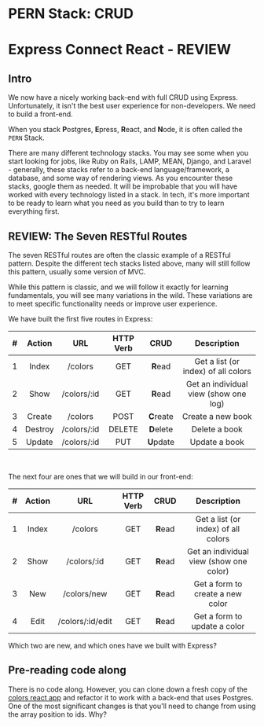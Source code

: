 # PERN Stack: CRUD

# Express Connect React - REVIEW

## Intro

We now have a nicely working back-end with full CRUD using Express. Unfortunately, it isn't the best user experience for non-developers. We need to build a front-end.

When you stack **P**ostgres, **E**press, **R**eact, and **N**ode, it is often called the `PERN` Stack.

There are many different technology stacks. You may see some when you start looking for jobs, like Ruby on Rails, LAMP, MEAN, Django, and Laravel - generally, these stacks refer to a back-end language/framework, a database, and some way of rendering views. As you encounter these stacks, google them as needed. It will be improbable that you will have worked with every technology listed in a stack. In tech, it's more important to be ready to learn what you need as you build than to try to learn everything first.

## REVIEW: The Seven RESTful Routes

The seven RESTful routes are often the classic example of a RESTful pattern. Despite the different tech stacks listed above, many will still follow this pattern, usually some version of MVC.

While this pattern is classic, and we will follow it exactly for learning fundamentals, you will see many variations in the wild. These variations are to meet specific functionality needs or improve user experience.

We have built the first five routes in Express:

|  #  | Action  |     URL     | HTTP Verb |    CRUD    |              Description              |
| :-: | :-----: | :---------: | :-------: | :--------: | :-----------------------------------: |
|  1  |  Index  |   /colors   |    GET    |  **R**ead  |  Get a list (or index) of all colors  |
|  2  |  Show   | /colors/:id |    GET    |  **R**ead  | Get an individual view (show one log) |
|  3  | Create  |   /colors   |   POST    | **C**reate |           Create a new book           |
|  4  | Destroy | /colors/:id |  DELETE   | **D**elete |             Delete a book             |
|  5  | Update  | /colors/:id |    PUT    | **U**pdate |             Update a book             |

<br />

The next four are ones that we will build in our front-end:

|  #  | Action |       URL        | HTTP Verb |   CRUD   |               Description               |
| :-: | :----: | :--------------: | :-------: | :------: | :-------------------------------------: |
|  1  | Index  |     /colors      |    GET    | **R**ead |   Get a list (or index) of all colors   |
|  2  |  Show  |   /colors/:id    |    GET    | **R**ead | Get an individual view (show one color) |
|  3  |  New   |   /colors/new    |    GET    | **R**ead |    Get a form to create a new color     |
|  4  |  Edit  | /colors/:id/edit |    GET    | **R**ead |      Get a form to update a color       |

Which two are new, and which ones have we built with Express?

## Pre-reading code along

There is no code along. However, you can clone down a fresh copy of the [colors react app](https://github.com/pursuit-curriculum-resources/pre-reading-connect-react-demo) and refactor it to work with a back-end that uses Postgres. One of the most significant changes is that you'll need to change from using the array position to ids. Why?
